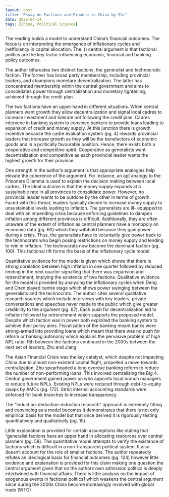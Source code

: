 ```yaml
---
layout: post
title: "Essay on Factions and Finance in China by Shi"
date: 2025-04-14
tags: [China, Political Science]
---
```


The reading builds a model to understand China’s financial outcomes. The focus is on
interpreting the emergence of inflationary cycles and inefficiency in capital allocation. The. ()
central argument is that factional politics are the key factor influencing economic, financial and
banking policy outcomes.

The author bifurcates two distinct factions, the generalist and technocratic faction. The former
has broad party membership, including provincial leaders, and champions monetary
decentralization. The latter has concentrated membership within the central government and
aims to consolidates power through centralization and monetary tightening, achieved through
the credit plan.

The two factions have an upper hand in different situations. When central planners want growth
they allow decentralization and signal local cadres to increase investment and tolerate not
following the credit plan. Cadres intervene in banking system to convince bankers to provide
loans leading to expansion of credit and money supply. At this junction there is growth
incentive because the cadre evaluation system (pg. 4) rewards provincial leaders that increase
growth as they will be the benefactors of economic goods and in a politically favourable
position. Hence, there exists both a cooperative and competitive spirit. Cooperative as
generalists want decentralization and competitive as each provincial leader wants the highest
growth for their province.

One strength in the author’s argument is that appropriate analogies help elevate the coherence
of the argument. For instance, an apt analogy to the Prisoners Dilemma is used to explain the
decision making between local cadres. The ideal outcome is that the money supply expands at
a sustainable rate in all provinces to consolidate power. However, no provincial leader wants
to be outdone by the other in terms of growth. Faced with this threat, leaders typically decide
to increase money supply to unsustainable levels leading to inflation. The generalists are ill-
equipped to deal with an impending crisis because enforcing guidelines to dampen inflation
among different provinces is difficult. Additionally, they are often unaware of the extent of
inflation as central planners have a monopoly on economic data (pg. 60) which they withhold
because they gain power during a crisis. Thus, the generalists have to voluntarily give power
back to the technocrats who begin posing restrictions on money supply and lending to rein in
inflation. The technocrats now become the dominant faction (pg. 100). This factional rift forms
the basis of the inflationary cycle model.

Quantitative evidence for the model is given which shows that there is strong corelation
between high inflation in one quarter followed by reduced lending in the next quarter signalling
that there was expansion and retrenchment, implying the existence of two factions.
Qualitative evidence for the model is provided by analysing the inflationary cycles when Deng
and Chen played centre stage which shows power swinging between the generalists and the
technocrats. The author cites several qualitative research sources which include interviews with
key leaders, private conversations and speeches never made to the public which give greater
credibility to the argument (pg. 87). Each push for decentralization led to inflation followed by
retrenchment which supports the proposed model. Despite which faction was in power both
exploited the banking system to achieve their policy aims. Fiscalization of the banking meant banks were strong-armed into providing loans which meant that there was no push for reform
or banking autonomy which explains the pervasive problem of high NPL ratio.
Rift between the factions continued in the 2000s between the next set of leaders, Zhu and Jiang.

The Asian Financial Crisis was the key catalyst, which despite not impacting China due to
almost non-existent capital flight, propelled a move towards centralization. Zhu spearheaded a
long overdue banking reform to reduce the number of non-performing loans. This involved
centralizing the Big 4. Central government gained power on who appoints local branch
managers to reduce future NPLs. Existing NPLs were reduced through debt-to-equity swaps
by AMCs (pg. 172). Strict internal accounting standards were enforced for bank branches to
increase transparency.

The “induction-deduction-induction research” approach is extremely fitting and convincing as
a model becomes it demonstrates that there is not only empirical basis for the model but that
once derived it is rigorously testing quantitatively and qualitatively (pg. 15).

Little explanation is provided for certain assumptions like stating that “generalist factions have
an upper hand in allocating resources over central planners (pg. 58). The quantitative model
attempts to verify the existence of factions which is difficult in a non-transparent political
system. It also doesn’t account for the role of smaller factions. The author repeatedly refutes
an ideological basis for financial outcomes (pg. 124) however little evidence and explanation
is provided for this claim making one question the central argument given that on the authors
own admission politics is deeply intertwined with financial affairs. There is little analysis on
the impact of exogenous events in factional politics1 which weakens the central argument since
during the 2000s China become increasingly involved with global trade (WTO)
